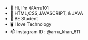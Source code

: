 - 👋 Hi, I’m @Arru101
- 👀 HTML,CSS,JAVASCRIPT, & JAVA
- 🌱 BE Student
- 🖥️ I love Technology
- 📫 Instagram ID : @arru_khan_611

<!---
Arru101/Arru101 is a ✨ special ✨ repository because its `README.md` (this file) appears on your GitHub profile.
You can click the Preview link to take a look at your changes.
--->
